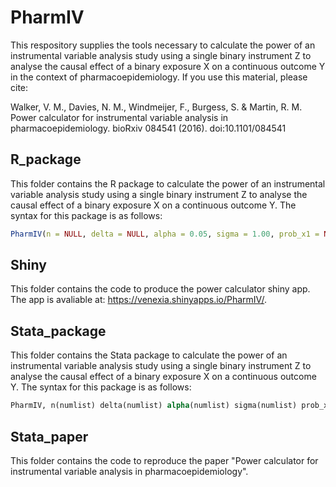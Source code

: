 # PharmIV

This respository supplies the tools necessary to calculate the power of an instrumental variable analysis study using a single binary instrument Z to analyse the causal effect of a binary exposure X on a continuous outcome Y in the context of pharmacoepidemiology. If you use this material, please cite:

Walker, V. M., Davies, N. M., Windmeijer, F., Burgess, S. & Martin, R. M. Power calculator for instrumental variable analysis in pharmacoepidemiology. bioRxiv 084541 (2016). doi:10.1101/084541

## R_package

This folder contains the R package to calculate the power of an instrumental variable analysis study using a single binary instrument Z to analyse the causal effect of a binary exposure X on a continuous outcome Y. The syntax for this package is as follows:

```r
PharmIV(n = NULL, delta = NULL, alpha = 0.05, sigma = 1.00, prob_x1 = NULL, prob_z1 = NULL, cond_z1 = NULL, cond_z0 = NULL)
```

## Shiny

This folder contains the code to produce the power calculator shiny app. The app is avaliable at: https://venexia.shinyapps.io/PharmIV/. 

## Stata_package

This folder contains the Stata package to calculate the power of an instrumental variable analysis study using a single binary instrument Z to analyse the causal effect of a binary exposure X on a continuous outcome Y. The syntax for this package is as follows:

```stata
PharmIV, n(numlist) delta(numlist) alpha(numlist) sigma(numlist) prob_x1(numlist) prob_z1(numlist) cond_z1(numlist) cond_z0(numlist) 
```

## Stata_paper

This folder contains the code to reproduce the paper "Power calculator for instrumental variable analysis in pharmacoepidemiology".

